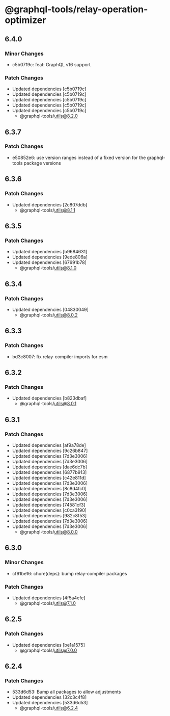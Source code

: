 # @graphql-tools/relay-operation-optimizer

## 6.4.0

### Minor Changes

- c5b0719c: feat: GraphQL v16 support

### Patch Changes

- Updated dependencies [c5b0719c]
- Updated dependencies [c5b0719c]
- Updated dependencies [c5b0719c]
- Updated dependencies [c5b0719c]
- Updated dependencies [c5b0719c]
  - @graphql-tools/utils@8.2.0

## 6.3.7

### Patch Changes

- e50852e6: use version ranges instead of a fixed version for the graphql-tools package versions

## 6.3.6

### Patch Changes

- Updated dependencies [2c807ddb]
  - @graphql-tools/utils@8.1.1

## 6.3.5

### Patch Changes

- Updated dependencies [b9684631]
- Updated dependencies [9ede806a]
- Updated dependencies [67691b78]
  - @graphql-tools/utils@8.1.0

## 6.3.4

### Patch Changes

- Updated dependencies [04830049]
  - @graphql-tools/utils@8.0.2

## 6.3.3

### Patch Changes

- bd3c8007: fix relay-compiler imports for esm

## 6.3.2

### Patch Changes

- Updated dependencies [b823dbaf]
  - @graphql-tools/utils@8.0.1

## 6.3.1

### Patch Changes

- Updated dependencies [af9a78de]
- Updated dependencies [9c26b847]
- Updated dependencies [7d3e3006]
- Updated dependencies [7d3e3006]
- Updated dependencies [dae6dc7b]
- Updated dependencies [6877b913]
- Updated dependencies [c42e811d]
- Updated dependencies [7d3e3006]
- Updated dependencies [8c8d4fc0]
- Updated dependencies [7d3e3006]
- Updated dependencies [7d3e3006]
- Updated dependencies [74581cf3]
- Updated dependencies [c0ca3190]
- Updated dependencies [982c8f53]
- Updated dependencies [7d3e3006]
- Updated dependencies [7d3e3006]
  - @graphql-tools/utils@8.0.0

## 6.3.0

### Minor Changes

- cf91be16: chore(deps): bump relay-compiler packages

### Patch Changes

- Updated dependencies [4f5a4efe]
  - @graphql-tools/utils@7.1.0

## 6.2.5

### Patch Changes

- Updated dependencies [be1a1575]
  - @graphql-tools/utils@7.0.0

## 6.2.4

### Patch Changes

- 533d6d53: Bump all packages to allow adjustments
- Updated dependencies [32c3c4f8]
- Updated dependencies [533d6d53]
  - @graphql-tools/utils@6.2.4

